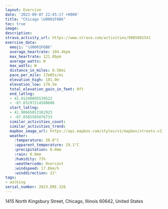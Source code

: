 ```yaml
---
layout: Exercise
date: '2023-09-07 22:45:17 +0000'
title: "Chicago \U0001F6B6"
toc: true
image:
description:
strava_activity_url: https://www.strava.com/activities/9805082541
exercise_data:
  emoji: "\U0001F6B6"
  average_heartrate: 104.4bpm
  max_heartrate: 121.0bpm
  average_watts: W
  max_watts: W
  distance_in_miles: 0.58mi
  pace_per_mile: 17m05s/mi
  elevation_high: 181.0m
  elevation_low: 179.5m
  total_elevation_gain_in_feet: 0ft
  end_latlng:
  - 41.91240895539522
  - -87.65297214500606
  start_latlng:
  - 41.90665813162923
  - -87.6502585876733
  similar_activities_count:
  similar_activities_trend:
  mapbox_image_url: https://api.mapbox.com/styles/v1/mapbox/streets-v11/static/path-5+787af2-1.0(ggx~Frq~uOsApA%7B%40h%40_%40b%40k%40%5EOFKHWHE%3FO%5BKEU%40MBWCWFg%40EeAB),pin-s-s+e5b22e(-87.65226,41.90852),pin-s-f+89ae00(-87.65323000000001,41.91102)/auto/800x800?access_token=pk.eyJ1Ijoiam9zaGJlY2ttYW4iLCJhIjoiY205eWR2aDd1MWZ6djJrbXc4a3M0bWZleiJ9.XiG9OWkNcZk2QzjJbxLB4A
  weather:
    :temperature: 20.0°C
    :apparent_temperature: 19.1°C
    :precipitation: 0.0mm
    :rain: 0.0mm
    :humidity: 73%
    :weathercode: Overcast
    :windspeed: 17.8km/h
    :winddirection: 21°
tags:
- walking
serial_number: 2023.ERE.326
---
```

1415 North Kingsbury Street, Chicago, Illinois 60642, United States
